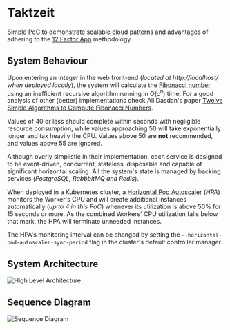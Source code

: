 # Taktzeit
Simple PoC to demonstrate scalable cloud patterns and advantages of adhering to the [12 Factor App](https://12factor.net/) methodology.  

## System Behaviour
Upon entering an integer in the web front-end (*located at http://localhost/ when deployed locally*), the system will calculate the [Fibonacci number](https://en.wikipedia.org/wiki/Fibonacci_number) using an inefficient recursive algorithm running in O(c<sup>n</sup>) time. For a good analysis of other (better) implementations check Ali Dasdan's paper [Twelve Simple Algorithms to Compute Fibonacci Numbers](https://arxiv.org/pdf/1803.07199.pdf).  

Values of 40 or less should complete within seconds with negligible resource consumption, while values approaching 50 will take exponentially longer and tax heavily the CPU. Values above 50 are **not** recommended, and values above 55 are ignored.  

Although overly simplistic in their implementation, each service is designed to be event-driven, concurrent, stateless, disposable  and capable of significant horizontal scaling. All the system's state is managed by backing services (*PostgreSQL, RabbbitMQ and Redis*).  

When deployed in a Kubernetes cluster, a [Horizontal Pod Autoscaler](https://kubernetes.io/docs/tasks/run-application/horizontal-pod-autoscale/]) (*HPA*) monitors the Worker's CPU and will create additional instances automatically (*up to 4 in this PoC*) whenever its utilization is above 50% for 15 seconds or more. As the combined Workers' CPU utilization falls below that mark, the HPA will terminate unneeded instances.  

The HPA's monitoring interval can be changed by setting the `--horizontal-pod-autoscaler-sync-period` flag in the cluster's default controller manager.  

## System Architecture
![High Level Architecture](https://mermaid.ink/svg/eyJjb2RlIjoiZ3JhcGggTFJcbkEoW0luZ3Jlc3NdKSAgLS0-fG5naW54fCBCKENsaWVudClcbkIgLS0-fHByb3h5fCBDe0FQSX1cbkMgLS0-IEdcbkdbW1JlZGlzXV0gLS4tPiB8LWZpYm9uYWNjaSByZXN1bHQtfENcbkMgLS0-IElbKFBvc3RncmVzKV1cbkkgLS4tPiB8aW50ZWdlcnN8Q1xuQyAtLT4gSFtbUmFiYml0TVFdXVxuSCAtLT5EKFdvcmtlciAxKVxuRCAtLT4gR1xuSCAtLT5FKFdvcmtlciBuLTEpXG5FIC0tPiBHXG5IIC0tPkYoV29ya2VyIG4pXG5GIC0tPiBHIiwibWVybWFpZCI6eyJ0aGVtZSI6ImRlZmF1bHQifX0)  

## Sequence Diagram
![Sequence Diagram](https://mermaid.ink/svg/eyJjb2RlIjoic2VxdWVuY2VEaWFncmFtXG5cbnBhciBDdXJyZW50XG5cdENsaWVudC0-PitBUEk6IEdFVCAvdmFsdWVzL2N1cnJlbnRcbiAgQVBJLT4-K1JlZGlzOiBoZ2V0YWxsXG4gIFJlZGlzLS0-Pi1BUEk6IGN1cnJlbnRcbiAgQVBJLS0-Pi1DbGllbnQ6IGN1cnJlbnRcbmVuZFxuXG5wYXIgQWxsXG4gIENsaWVudC0-PitBUEk6IEdFVCAvdmFsdWVzL2FsbFxuICBBUEktPj4rUG9zdGdyZVNRTDogR0VUIC92YWx1ZXMvYWxsXG4gIFBvc3RncmVTUUwtLT4-LUFQSTogYWxsXG4gIEFQSS0tPj4tQ2xpZW50OiBhbGxcbmVuZFxuXG5wYXIgVmFsdWVzXG4gIENsaWVudC0-PkFQSTogUE9TVCAvdmFsdWVzXG4gIEFQSS0-PlJlZGlzOiBoc2V0ICdOYU4nXG4gIEFQSS0-PlBvc3RncmVTUUw6IEluc2VydCBJbnRcblx0QVBJLT4-UmFiYml0TVA6IFB1Ymxpc2ggSW50XG5lbmRcblxucGFyIEZpYm9uYWNjaVxuICBSYWJiaXRNUC0teCtXb3JrZXI6IFN1YnNjcmlwdGlvbiBFdmVudFxuICBXb3JrZXItPj5Xb3JrZXI6IGZpYm9uYWNjaShJbnQpXG4gIFdvcmtlci0-Pi1SZWRpczogaHNldCAnTmFuJyB0byBGaWJvbmFjY2lcbmVuZFxuIiwibWVybWFpZCI6eyJ0aGVtZSI6ImRlZmF1bHQifX0)
